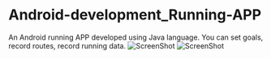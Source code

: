 # Android-development_Running-APP
 An Android running APP developed using Java language. You can set goals, record routes, record running data.
![ScreenShot](/ScreenShot1.png)
![ScreenShot](/ScreenShot2.png)
